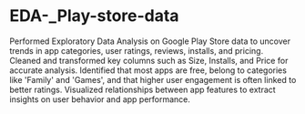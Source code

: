 # EDA-_Play-store-data
Performed Exploratory Data Analysis on Google Play Store data to uncover trends in app categories, user ratings, reviews, installs, and pricing. Cleaned and transformed key columns such as Size, Installs, and Price for accurate analysis. Identified that most apps are free, belong to categories like 'Family' and 'Games', and that higher user engagement is often linked to better ratings. Visualized relationships between app features to extract insights on user behavior and app performance.
